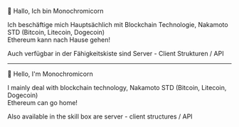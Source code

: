👋 Hallo, Ich bin Monochromicorn

Ich beschäftige mich Hauptsächlich mit Blockchain Technologie, Nakamoto STD (Bitcoin, Litecoin, Dogecoin) <br>
Ethereum kann nach Hause gehen!

Auch verfügbar in der Fähigkeitskiste sind Server - Client Strukturen / API

-------------------------------------------------------------------------------------------------------------

👋 Hello, I'm Monochromicorn

I mainly deal with blockchain technology, Nakamoto STD (Bitcoin, Litecoin, Dogecoin) <br>
Ethereum can go home!

Also available in the skill box are server - client structures / API
<!---
M0n0chr0mic0rn/M0n0chr0mic0rn is a ✨ special ✨ repository because its `README.md` (this file) appears on your GitHub profile.
You can click the Preview link to take a look at your changes.
--->
